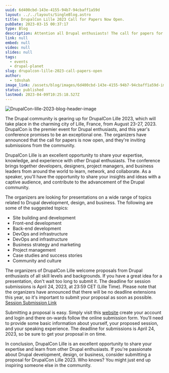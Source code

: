 ```yaml
---
uuid: 6d400cbd-143e-4155-94b7-94cbaff1a59d
layout: ../../layouts/SingleBlog.astro
title: DrupalCon Lille 2023 Call for Papers Now Open.
pubDate: 2023-03-15 00:37:17
type: Blog
description: Attention all Drupal enthusiasts! The call for papers for DrupalCon Lille 2023 is now open. Don't miss your chance to share your expertise and insights with the Drupal community. Whether you're a seasoned Drupal pro or just getting started, we want to hear from you. Submit your paper today and join us in Lille for this exciting event. Contact us to learn more about DrupalCon Lille 2023 and the call for papers.
link: null
embed: null
video: null
slides: null
tags:
  - events
  - drupal-planet
slug: drupalcon-lille-2023-call-papers-open
author:
  - tdnshah
image_link: /assets/blog/images/6d400cbd-143e-4155-94b7-94cbaff1a59d-img-1.png
status: published
lastmod: 2023-04-09T10:25:18.527Z
---
```



<Image src="/assets/blog/images/6d400cbd-143e-4155-94b7-94cbaff1a59d-img-1.png" aspectRatio="0.5" alt="DrupalCon-lille-2023-blog-header-image">


The Drupal community is gearing up for DrupalCon Lille 2023, which will take place in the charming city of Lille, France, from August 23-27, 2023. DrupalCon is the premier event for Drupal enthusiasts, and this year's conference promises to be an exceptional one. The organizers have announced that the call for papers is now open, and they're inviting submissions from the community.

DrupalCon Lille is an excellent opportunity to share your expertise, knowledge, and experience with other Drupal enthusiasts. The conference brings together developers, designers, project managers, and business leaders from around the world to learn, network, and collaborate. As a speaker, you'll have the opportunity to share your insights and ideas with a captive audience, and contribute to the advancement of the Drupal community.

The organizers are looking for presentations on a wide range of topics related to Drupal development, design, and business. The following are some of the suggested topics:

* Site building and development
* Front-end development
* Back-end development
* DevOps and infrastructure
* DevOps and infrastructure
* Business strategy and marketing
* Project management
* Case studies and success stories
* Community and culture
  
The organizers of DrupalCon Lille welcome proposals from Drupal enthusiasts of all skill levels and backgrounds. If you have a great idea for a presentation, don't wait too long to submit it. The deadline for session submissions is April 24, 2023, at 23:59 CET (Lille Time). Please note that the organizers have announced that there will be no deadline extensions this year, so it's important to submit your proposal as soon as possible.  [Session Submission Link](https://kuonicongress.eventsair.com/PresentationPortal/Account/Login?ReturnUrl=%2FPresentationPortal%2Fdrupalcon-lille-2023%2Fsession-portal)
  
Submitting a proposal is easy. Simply visit this [website](https://kuonicongress.eventsair.com/PresentationPortal/Account/Login?ReturnUrl=%2FPresentationPortal%2Fdrupalcon-lille-2023%2Fsession-portal) create your account and login and there on-wards follow the online submission form. You'll need to provide some basic information about yourself, your proposed session, and your speaking experience. The deadline for submissions is April 24, 2023, so be sure to get your proposal in on time.

In conclusion, DrupalCon Lille is an excellent opportunity to share your expertise and learn from other Drupal enthusiasts. If you're passionate about Drupal development, design, or business, consider submitting a proposal for DrupalCon Lille 2023. Who knows? You might just end up inspiring someone else in the community.
